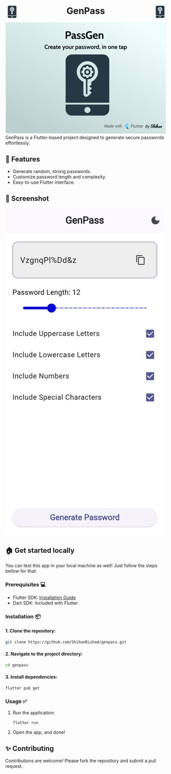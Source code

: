 <h1 align="center"><img src="assets/icons/fore.png" height="40px" align="left">GenPass<img src="assets/icons/fore.png" height="40px" align="right"></h1> 
<img src="./assets/images/mainpic.svg">
GenPass is a Flutter-based project designed to generate secure passwords effortlessly.

<h2>🔧 Features</h2> 

- Generate random, strong passwords.
- Customize password length and complexity.
- Easy-to-use Flutter interface.

## 📱 Screenshot 
<img alt="screenshot" src="./assets/images/phoneSS.png">


## 🏠 Get started locally
You can test this app in your local machine as well! Just follow the steps bellow for that:
### Prerequisites 💻

- Flutter SDK: [Installation Guide](https://flutter.dev/docs/get-started/install)
- Dart SDK: Included with Flutter

### Installation 📦

#### 1. Clone the repository:
   ```bash
   git clone https://github.com/ShihanRishad/genpass.git
   ```
#### 2. Navigate to the project directory:
   ```bash
   cd genpass
   ```
#### 3. Install dependencies:
   ```bash
   flutter pub get
   ```

### Usage ✅

1. Run the application:
   ```bash
   flutter run
   ```
2. Open the app, and done!

## ✨ Contributing

Contributions are welcome! Please fork the repository and submit a pull request.

